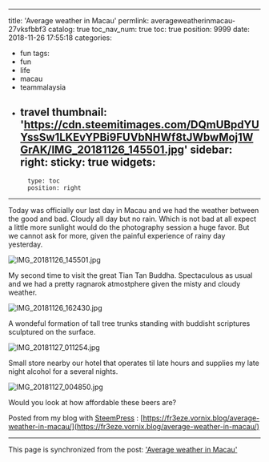 
---
title: 'Average weather in Macau'
permlink: averageweatherinmacau-27vksfbbf3
catalog: true
toc_nav_num: true
toc: true
position: 9999
date: 2018-11-26 17:55:18
categories:
- fun
tags:
- fun
- life
- macau
- teammalaysia
- travel
thumbnail: 'https://cdn.steemitimages.com/DQmUBpdYUYssSw1LKEvYPBi9FUVbNHWf8tJWbwMoj1WGrAK/IMG_20181126_145501.jpg'
sidebar:
    right:
        sticky: true
widgets:
    -
        type: toc
        position: right
---


Today was officially our last day in Macau and we had the weather between the good and bad. Cloudy all day but no rain. Which is not bad at all expect a little more sunlight would do the photography session a huge favor. But we cannot ask for more, given the painful experience of rainy day yesterday.

![IMG_20181126_145501.jpg](https://cdn.steemitimages.com/DQmUBpdYUYssSw1LKEvYPBi9FUVbNHWf8tJWbwMoj1WGrAK/IMG_20181126_145501.jpg)

My second time to visit the great Tian Tan Buddha. Spectaculous as usual and we had a pretty ragnarok atmostphere given the misty and cloudy weather.

![IMG_20181126_162430.jpg](https://cdn.steemitimages.com/DQmSCZBfc5WvhdJJPLUwdp3JWAiB4RMxKrjtRRiA2kxPAY4/IMG_20181126_162430.jpg)

A wondeful formation of tall tree trunks standing with buddisht scriptures sculptured on the surface.

![IMG_20181127_011254.jpg](https://cdn.steemitimages.com/DQmZ3SGECiQwZ6tYevQP2E1k69wCs3zm1frb2zMQQZmfBw7/IMG_20181127_011254.jpg)

Small store nearby our hotel that operates til late hours and supplies my late night alcohol for a several nights.

![IMG_20181127_004850.jpg](https://cdn.steemitimages.com/DQmbZd2BC4zepWgu95RaRh2c46kSvCXrcf4QvPNpN7bNpH9/IMG_20181127_004850.jpg)

Would you look at how affordable these beers are?


Posted from my blog with [SteemPress](https://wordpress.org/plugins/steempress/) : [https://fr3eze.vornix.blog/average-weather-in-macau/](https://fr3eze.vornix.blog/average-weather-in-macau/)

- - -

This page is synchronized from the post: ['Average weather in Macau'](https://steemit.com/@fr3eze/averageweatherinmacau-27vksfbbf3)
